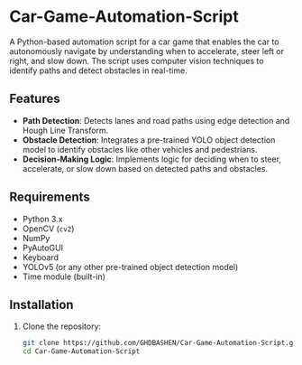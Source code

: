 # Car-Game-Automation-Script

A Python-based automation script for a car game that enables the car to autonomously navigate by understanding when to accelerate, steer left or right, and slow down. The script uses computer vision techniques to identify paths and detect obstacles in real-time.

## Features
- **Path Detection**: Detects lanes and road paths using edge detection and Hough Line Transform.
- **Obstacle Detection**: Integrates a pre-trained YOLO object detection model to identify obstacles like other vehicles and pedestrians.
- **Decision-Making Logic**: Implements logic for deciding when to steer, accelerate, or slow down based on detected paths and obstacles.

## Requirements
- Python 3.x
- OpenCV (`cv2`)
- NumPy
- PyAutoGUI
- Keyboard
- YOLOv5 (or any other pre-trained object detection model)
- Time module (built-in)

## Installation
1. Clone the repository:
   ```bash
   git clone https://github.com/GHDBASHEN/Car-Game-Automation-Script.git
   cd Car-Game-Automation-Script
